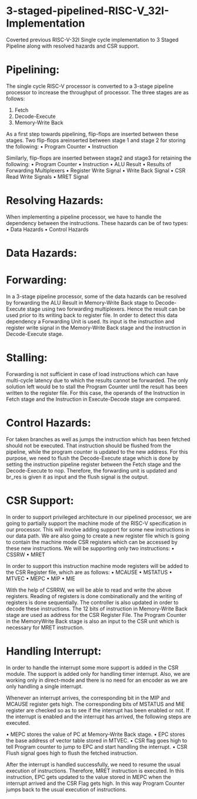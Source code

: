 # 3-staged-pipelined-RISC-V_32I-Implementation
Coverted previous RISC-V-32I Single cycle implementation to 3 Staged Pipeline along with resolved hazards and CSR support.

# Pipelining:
The single cycle RISC-V processor is converted to a 3-stage pipeline processor to increase the throughput of processor. The three stages are as follows: 
1. Fetch
2. Decode-Execute
3. Memory-Write Back 

As a first step towards pipelining, flip-flops are inserted between these stages. Two flip-flops areinserted between stage 1 and stage 2 for storing the following: 
• Program Counter
• Instruction 

Similarly, flip-flops are inserted between stage2 and stage3 for retaining the following:
• Program Counter
• Instruction
• ALU Result
• Results of Forwarding Multiplexers
• Register Write Signal
• Write Back Signal
• CSR Read Write Signals
• MRET Signal 

# Resolving Hazards:
When implementing a pipeline processor, we have to handle the dependency between the instructions. These hazards can be of two types: 
• Data Hazards
• Control Hazards 

# Data Hazards:
# Forwarding:
In a 3-stage pipeline processor, some of the data hazards can be resolved by forwarding the ALU Result in Memory-Write Back stage to Decode-Execute stage using two forwarding multiplexers. Hence the result can be used prior to its writing back to register file.  In order to detect this data dependency a Forwarding Unit is used. Its input is the instruction and register write signal in the Memory-Write Back stage and the instruction in Decode-Execute stage.
 
 # Stalling:
 Forwarding is not sufficient in case of load instructions which can have multi-cycle latency due to which the results cannot be forwarded. The only solution left would be to stall the Program Counter until the result has been written to the register file. For this case, the operands of the Instruction in Fetch stage and the Instruction in Execute-Decode stage are compared.
 
 # Control Hazards:
 For taken branches as well as jumps the instruction which has been fetched should not be executed. That instruction should be flushed from the pipeline, while the program counter is updated to the new address. For this purpose, we need to flush the Decode-Execute stage which is done by setting the instruction pipeline register between the Fetch stage and the Decode-Execute to nop. Therefore, the forwarding unit is updated and br_res is given it as input and the flush signal is the output. 
 
 # CSR Support:
 In order to support privileged architecture in our pipelined processor, we are going to partially support the machine mode of the RISC-V specification in our processor. This will involve adding support for some new instructions in our data path. We are also going to create a new register file which is going to contain the machine mode CSR registers which can be accessed by these new instructions. We will be supporting only two instructions: 
• CSSRW
• MRET 

In order to support this instruction machine mode registers will be added to the CSR Register file,
which are as follows: 
• MCAUSE
• MSTATUS
• MTVEC
• MEPC
• MIP 
• MIE 

With the help of CSRRW, we will be able to read and write the above registers. Reading of registers is done combinationally and the writing of registers is done sequentially. The controller is also updated in order to decode these instructions. The 12 bits of instruction in Memory-Write Back stage are used as address for the CSR Register File. The Program Counter in the MemoryWrite Back stage is also an input to the CSR unit which is necessary for MRET instruction.

# Handling Interrupt:
In order to handle the interrupt some more support is added in the CSR module. The support is added only for handling timer interrupt. Also, we are working only in direct-mode and there is no need for an encoder as we are only handling a single interrupt. 

Whenever an interrupt arrives, the corresponding bit in the MIP and MCAUSE register gets high. The corresponding bits of MSTATUS and MIE register are checked so as to see if the interrupt has been enabled or not. If the interrupt is enabled and the interrupt has arrived, the following steps are executed. 

• MEPC stores the value of PC at Memory-Write Back stage.
• EPC stores the base address of vector table stored in MTVEC.
• CSR flag goes high to tell Program counter to jump to EPC and start handling the interrupt.
• CSR Flush signal goes high to flush the fetched instruction. 

After the interrupt is handled successfully, we need to resume the usual execution of instructions. Therefore, MRET instruction is executed. In this instruction, EPC gets updated to the value stored in MEPC when the interrupt arrived and the CSR Flag gets high. In this way Program Counter jumps back to the usual execution of instructions. 
